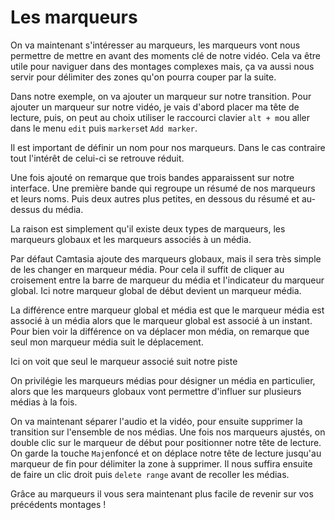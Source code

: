 # Les marqueurs

On va maintenant s'intéresser au marqueurs, les marqueurs vont nous  permettre de mettre en avant des moments clé de notre vidéo. Cela va être utile pour naviguer dans des montages complexes mais, ça va aussi nous servir pour délimiter des zones qu'on pourra couper par la suite.

Dans notre exemple, on va ajouter un marqueur sur notre transition.
Pour ajouter un marqueur sur notre vidéo, je vais d'abord placer ma tête de lecture, puis, on peut au choix utiliser le raccourci clavier `alt + m`ou aller dans le menu `edit` puis `markers`et  `Add marker`.

Il est important de définir un nom pour nos marqueurs. Dans le cas contraire tout l'intérêt de celui-ci se retrouve réduit.

Une fois ajouté on remarque que trois bandes apparaissent sur notre interface.
Une première bande qui regroupe un résumé de nos marqueurs et leurs noms. 
Puis deux autres plus petites, en dessous du résumé et au-dessus du média.

La raison est simplement qu'il existe deux types de marqueurs, les marqueurs globaux et les marqueurs associés à un média.

Par défaut Camtasia ajoute des marqueurs globaux, mais il sera très simple de les changer en marqueur média. Pour cela il suffit de cliquer au croisement entre la barre de marqueur du média  et l'indicateur du marqueur global.
Ici notre marqueur global de début devient un marqueur média.

La différence entre marqueur global et média est que le marqueur média est associé à un média alors que le marqueur global est associé à un instant.
Pour bien voir la différence on va déplacer mon média, on remarque que seul mon marqueur média suit le déplacement.  

Ici on voit que seul le marqueur associé suit notre piste

On privilégie les marqueurs médias pour désigner un média en particulier, alors que les marqueurs globaux vont permettre d'influer sur plusieurs médias à la fois.

On va maintenant séparer l'audio et la vidéo, pour ensuite supprimer la transition sur l'ensemble de nos médias.
Une fois nos marqueurs ajustés, on double clic sur le marqueur de début pour positionner notre tête de lecture.
On garde la touche `Maj`enfoncé et on déplace notre tête de lecture jusqu'au marqueur de fin pour délimiter la zone à supprimer. Il nous suffira ensuite de faire un clic droit puis `delete range` avant de recoller les médias.

Grâce au marqueurs il vous sera maintenant plus facile de revenir sur vos précédents montages !
